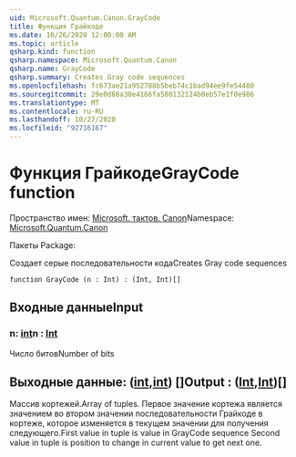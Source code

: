 ```yaml
---
uid: Microsoft.Quantum.Canon.GrayCode
title: Функция Грайкоде
ms.date: 10/26/2020 12:00:00 AM
ms.topic: article
qsharp.kind: function
qsharp.namespace: Microsoft.Quantum.Canon
qsharp.name: GrayCode
qsharp.summary: Creates Gray code sequences
ms.openlocfilehash: fc673ae21a952788b5beb74c1bad94ee9fe54480
ms.sourcegitcommit: 29e0d88a30e4166fa580132124b0eb57e1f0e986
ms.translationtype: MT
ms.contentlocale: ru-RU
ms.lasthandoff: 10/27/2020
ms.locfileid: "92716167"
---
```

# <a name="graycode-function"></a><span data-ttu-id="a69b1-102">Функция Грайкоде</span><span class="sxs-lookup"><span data-stu-id="a69b1-102">GrayCode function</span></span>

<span data-ttu-id="a69b1-103">Пространство имен: [Microsoft. тактов. Canon](xref:Microsoft.Quantum.Canon)</span><span class="sxs-lookup"><span data-stu-id="a69b1-103">Namespace: [Microsoft.Quantum.Canon](xref:Microsoft.Quantum.Canon)</span></span>

<span data-ttu-id="a69b1-104">Пакеты [](https://nuget.org/packages/)</span><span class="sxs-lookup"><span data-stu-id="a69b1-104">Package: [](https://nuget.org/packages/)</span></span>


<span data-ttu-id="a69b1-105">Создает серые последовательности кода</span><span class="sxs-lookup"><span data-stu-id="a69b1-105">Creates Gray code sequences</span></span>

```qsharp
function GrayCode (n : Int) : (Int, Int)[]
```


## <a name="input"></a><span data-ttu-id="a69b1-106">Входные данные</span><span class="sxs-lookup"><span data-stu-id="a69b1-106">Input</span></span>

### <a name="n--int"></a><span data-ttu-id="a69b1-107">n: [int](xref:microsoft.quantum.lang-ref.int)</span><span class="sxs-lookup"><span data-stu-id="a69b1-107">n : [Int](xref:microsoft.quantum.lang-ref.int)</span></span>

<span data-ttu-id="a69b1-108">Число битов</span><span class="sxs-lookup"><span data-stu-id="a69b1-108">Number of bits</span></span>



## <a name="output--intint"></a><span data-ttu-id="a69b1-109">Выходные данные: ([int](xref:microsoft.quantum.lang-ref.int),[int](xref:microsoft.quantum.lang-ref.int)) []</span><span class="sxs-lookup"><span data-stu-id="a69b1-109">Output : ([Int](xref:microsoft.quantum.lang-ref.int),[Int](xref:microsoft.quantum.lang-ref.int))[]</span></span>

<span data-ttu-id="a69b1-110">Массив кортежей.</span><span class="sxs-lookup"><span data-stu-id="a69b1-110">Array of tuples.</span></span> <span data-ttu-id="a69b1-111">Первое значение кортежа является значением во втором значении последовательности Грайкоде в кортеже, которое изменяется в текущем значении для получения следующего.</span><span class="sxs-lookup"><span data-stu-id="a69b1-111">First value in tuple is value in GrayCode sequence Second value in tuple is position to change in current value to get next one.</span></span>